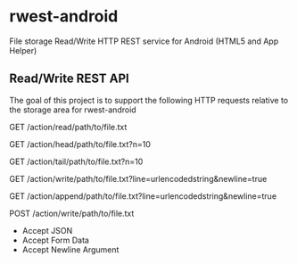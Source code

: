 rwest-android
=============

File storage Read/Write HTTP REST service for Android (HTML5 and App Helper)

Read/Write REST API
-------------------

The goal of this project is to support the following HTTP requests relative to the storage area for rwest-android

GET /action/read/path/to/file.txt

GET /action/head/path/to/file.txt?n=10

GET /action/tail/path/to/file.txt?n=10

GET /action/write/path/to/file.txt?line=urlencodedstring&newline=true

GET /action/append/path/to/file.txt?line=urlencodedstring&newline=true

POST /action/write/path/to/file.txt

  - Accept JSON
  - Accept Form Data
  - Accept Newline Argument

